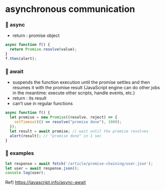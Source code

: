 # asynchronous communication

### 🖤 async

- return : promise object

```javascript
async function f() {
  return Promise.resolve(value);
}
f.then(alert);
```

### 🖤 await

- suspends the function execution until the promise settles and then resumes it with the promise result (JavaScript engine can do other jobs in the meantime: execute other scripts, handle events, etc.)
- return : its result
- can’t use in regular functions

```javascript
async function f() {
  let promise = new Promise((resolve, reject) => {
    setTimeout(() => resolve("promise done"), 1000);
  });
  let result = await promise; // wait until the promise resolves
  alert(result); // "promise done" in 1 sec
}
```

### 🖤 examples

```javascript
let response = await fetch('/article/promise-chaining/user.json');
let user = await response.json();
console.log(user);
```

Ref) https://javascript.info/async-await
